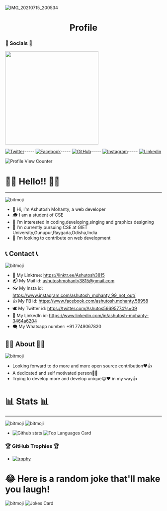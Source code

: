 ![IMG_20210715_200534](https://user-images.githubusercontent.com/75971776/125806547-f2e8299b-9165-4ac9-82ca-d2ffb28dfa72.jpg)
<h1 align="center">Profile</h1>

### 📱 Socials 📱
<img src="https://user-images.githubusercontent.com/75971776/129924136-dbd50b77-c1fb-4740-bea9-babddecfb0fd.png" height="300" width="300">

<!-- Please don't remove this: Grab your social icons from https://github.com/carlsednaoui/gitsocial -->

<!-- display the social media buttons in your README -->

[![Twitter][1.2]][1]-----
[![Facebook][2.2]][2]-----
[![GitHub][6.2]][6]-----
[![Instagram][7.2]][7]-----
[![Linkedin][8.2]][8]


<!-- links to social media icons -->
<!-- no need to change these -->
<!-- icons without padding -->

[1.2]: https://user-images.githubusercontent.com/75971776/129045325-3b6d6bd8-dadf-42b7-beee-45549d388bd3.png (Twitter icon)
[2.2]: https://user-images.githubusercontent.com/75971776/129047240-9fa3af01-d708-4383-92f7-0fca27a038dd.png (Facebook icon)
[6.2]: https://user-images.githubusercontent.com/75971776/129046843-2c5f6272-644b-4c28-bdad-5b1668bf943c.png (GitHub icon)
[7.2]: https://user-images.githubusercontent.com/75971776/129046392-234db950-b6b0-4ed5-b2c5-7e59ec814429.png (Instagram icon)
[8.2]: https://user-images.githubusercontent.com/75971776/129047594-47710a32-1088-4a66-9f23-857fcbdd5fdd.png (Linkedin icon)

<!-- links to your social media accounts -->
<!-- update these accordingly -->

[1]: https://twitter.com/Ashutos56695774?s=09
[2]: https://www.facebook.com/ashutosh.mohanty.58958
[6]: http://www.github.com/Ashutosh102
[7]: https://www.instagram.com/ashutosh_mohanty_99_not_out/
[8]: https://www.linkedin.com/in/ashutosh-mohanty-3464a6204

<!-- Please don't remove this: Grab your social icons from https://github.com/carlsednaoui/gitsocial -->
![Profile View Counter](https://komarev.com/ghpvc/?username=Ashutosh102)
# 👋👋 Hello!! 👋👋
_________________________________________
![bitmoji](https://sdk.bitmoji.com/render/panel/78635ad8-866d-4ea0-8e1c-0916f12d2297-3cfce0ae-3373-462c-9c9a-4ba199274535-v1.png?transparent=1&palette=1&width=200)
- 👋 Hi, I’m Ashutosh Mohanty, a web developer
- 🎓 I am a student of CSE
- 👀 I’m interested in coding,developing,singing and graphics designing
- 🌱 I’m currently pursuing CSE at GIET University,Gunupur,Raygada,Odisha,India
- 💞️ I’m looking to contribute on web development
## 📞 Contact 📞
![bitmoji](https://sdk.bitmoji.com/render/panel/85b1f129-c247-4e43-b1ac-5ea6ca9a660f-3cfce0ae-3373-462c-9c9a-4ba199274535-v1.png?transparent=1&palette=1&width=200)
- 🔗 My Linktree: https://linktr.ee/Ashutosh3815
- 📬 My Mail id: ashutoshmohanty3815@gmail.com
- 👓 My Insta id: https://www.instagram.com/ashutosh_mohanty_99_not_out/
- 👍 My FB id: https://www.facebook.com/ashutosh.mohanty.58958
- 🕊️ My Twitter id: https://twitter.com/Ashutos56695774?s=09
- 💼 My LinkedIn id: https://www.linkedin.com/in/ashutosh-mohanty-3464a6204
- 🗨️ My Whatsapp number: +91 7749067820
## 🙋‍♂️ About 🙋‍♂ 
![bitmoji](https://sdk.bitmoji.com/render/panel/2af24209-ea90-4912-9223-4c54c650559a-3cfce0ae-3373-462c-9c9a-4ba199274535-v1.png?transparent=1&palette=1&width=200)
- Looking forward to do more and more open source contribution❤️👍
- A dedicated and self motivated person💖💖
- Trying to develop more and develop unique😊❤️ in my way👍

# 📊 Stats 📊
-----------------------------
![bitmoji](https://sdk.bitmoji.com/render/panel/e0c8b93f-c246-46e8-9db2-ec0cb01ec9eb-3cfce0ae-3373-462c-9c9a-4ba199274535-v1.png?transparent=1&palette=1&width=200)
![bitmoji](https://sdk.bitmoji.com/render/panel/bc9e5458-1bc2-4d87-9f64-ad33ff348cb8-3cfce0ae-3373-462c-9c9a-4ba199274535-v1.png?transparent=1&palette=1&width=200)
- ![Github stats](https://github-readme-stats.vercel.app/api?username=Ashutosh102&theme=outrun&show_icons=true&count_private=true)
 ![Top Languages Card](https://github-readme-stats.vercel.app/api/top-langs/?username=Ashutosh102&theme=radical)
### 🏆 GitHub Trophies 🏆
- [![trophy](https://github-profile-trophy.vercel.app/?username=Ashutosh102&theme=juicyfresh&&row=1&column=7)](https://github.com/Ashutosh102/github-profile-trophy)

# 😂 Here is a random joke that'll make you laugh!
![bitmoji](https://sdk.bitmoji.com/render/panel/77598159-bde1-481c-b58a-be6cd05b4b7d-3cfce0ae-3373-462c-9c9a-4ba199274535-v1.png?transparent=1&palette=1&width=200)
![Jokes Card](https://readme-jokes.vercel.app/api)



<!---
Ashutosh102/Ashutosh102 is a ✨ special ✨ repository because its `README.md` (this file) appears on your GitHub profile.
You can click the Preview link to take a look at your changes.
--->

